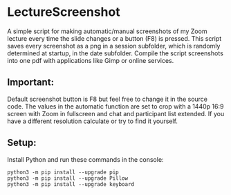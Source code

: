 
# LectureScreenshot
A simple script for making automatic/manual screenshots of my Zoom lecture every time the slide changes or a button (F8) is pressed. 
This script saves every screenshot as a png in a session subfolder, which is randomly determined at startup, in the date subfolder. 
Compile the script screenshots into one pdf with applications like Gimp or online services.

## Important:
Default screenshot button is F8 but feel free to change it in the source code.
The values in the automatic function are set to crop with a 1440p 16:9 screen with Zoom in fullscreen and chat and participant list extended.
If you have a different resolution calculate or try to find it yourself. 

## Setup:
Install Python and run these commands in the console: 
```
python3 -m pip install --upgrade pip
python3 -m pip install --upgrade Pillow
python3 -m pip install --upgrade keyboard
```
